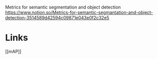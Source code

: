 
Metrics for semantic segmentation and object detection
https://www.notion.so/Metrics-for-semantic-segmantation-and-object-detection-3514589d42594c09871e043e0f2c32e5

# Links

[[mAP]]